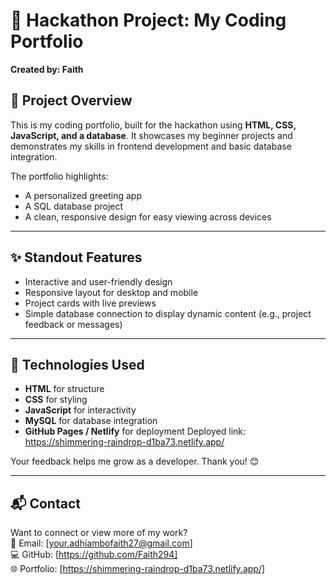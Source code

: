 # 🌟 Hackathon Project: My Coding Portfolio  
**Created by: Faith**

## 🚀 Project Overview
This is my coding portfolio, built for the hackathon using **HTML, CSS, JavaScript, and a database**. It showcases my beginner projects and demonstrates my skills in frontend development and basic database integration.

The portfolio highlights:
- A personalized greeting app
- A SQL database project
- A clean, responsive design for easy viewing across devices

---

## ✨ Standout Features
- Interactive and user-friendly design
- Responsive layout for desktop and mobile
- Project cards with live previews
- Simple database connection to display dynamic content (e.g., project feedback or messages)

---

## 🧠 Technologies Used
- **HTML** for structure  
- **CSS** for styling  
- **JavaScript** for interactivity  
- **MySQL** for database integration  
- **GitHub Pages / Netlify** for deployment
  Deployed link: https://shimmering-raindrop-d1ba73.netlify.app/

Your feedback helps me grow as a developer. Thank you! 😊

---

## 📬 Contact
Want to connect or view more of my work?  
📧 Email: [your.adhiambofaith27@gmail.com]  
💻 GitHub: [https://github.com/Faith294]  
🌐 Portfolio: [https://shimmering-raindrop-d1ba73.netlify.app/]

